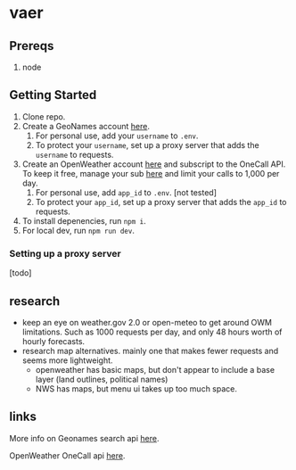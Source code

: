 # vaer

## Prereqs

1. node

## Getting Started

1. Clone repo.
2. Create a GeoNames account [here](https://www.geonames.org/login). 
   1. For personal use, add your `username` to `.env`.
   2. To protect your `username`, set up a proxy server that adds the `username` to requests.
3. Create an OpenWeather account [here](https://openweathermap.org/) and subscript to the OneCall API. To keep it free, manage your sub [here](https://home.openweathermap.org/subscriptions) and limit your calls to 1,000 per day. 
   1. For personal use, add `app_id` to `.env`. [not tested]
   2. To protect your `app_id`, set up a proxy server that adds the `app_id` to requests.
4. To install depenencies, run `npm i`.
5. For local dev, run `npm run dev`.

### Setting up a proxy server

[todo]

## research

* keep an eye on weather.gov 2.0 or open-meteo to get around OWM limitations. Such as 1000 requests per day, and only 48 hours worth of hourly forecasts.
* research map alternatives. mainly one that makes fewer requests and seems more lightweight.
  * openweather has basic maps, but don't appear to include a base layer (land outlines, political names)
  * NWS has maps, but menu ui takes up too much space.

## links

 More info on Geonames search api [here](https://www.geonames.org/export/geonames-search.html).

 OpenWeather OneCall api [here](https://openweathermap.org/api/one-call-3).
